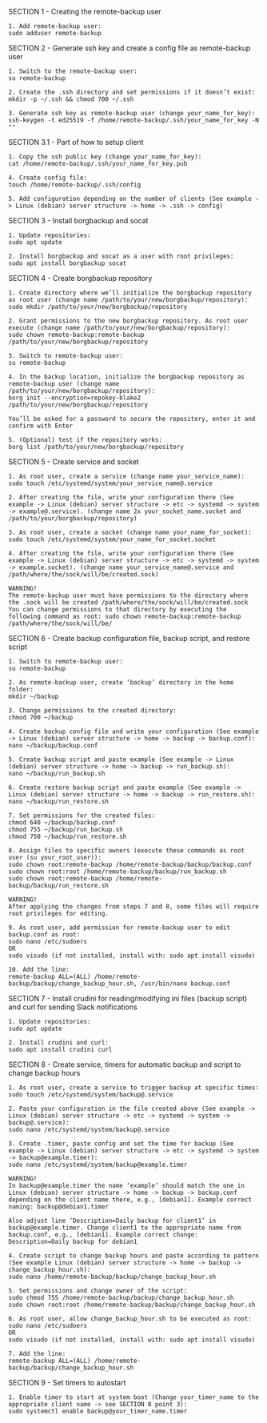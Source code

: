 
SECTION 1 - Creating the remote-backup user

    1. Add remote-backup user:
    sudo adduser remote-backup 

SECTION 2 - Generate ssh key and create a config file as remote-backup user

    1. Switch to the remote-backup user:
    su remote-backup

    2. Create the .ssh directory and set permissions if it doesn’t exist:
    mkdir -p ~/.ssh && chmod 700 ~/.ssh

    3. Generate ssh key as remote-backup user (change your_name_for_key):
    ssh-keygen -t ed25519 -f /home/remote-backup/.ssh/your_name_for_key -N "" 

SECTION 3.1 - Part of how to setup client

    1. Copy the ssh public key (change your_name_for_key):
    cat /home/remote-backup/.ssh/your_name_for_key.pub

    4. Create config file:
    touch /home/remote-backup/.ssh/config

    5. Add configuration depending on the number of clients (See example -> Linux (debian) server structure -> home -> .ssh -> config)

SECTION 3 - Install borgbackup and socat

    1. Update repositories:
    sudo apt update

    2. Install borgbackup and socat as a user with root privileges:
    sudo apt install borgbackup socat

SECTION 4 - Create borgbackup repository

    1. Create directory where we’ll initialize the borgbackup repository as root user (change name /path/to/your/new/borgbackup/repository):
    sudo mkdir /path/to/your/new/borgbackup/repository

    2. Grant permissions to the new borgbackup repository. As root user execute (change name /path/to/your/new/borgbackup/repository):
    sudo chown remote-backup:remote-backup /path/to/your/new/borgbackup/repository

    3. Switch to remote-backup user:
    su remote-backup

    4. In the backup location, initialize the borgbackup repository as remote-backup user (change name /path/to/your/new/borgbackup/repository):
    borg init --encryption=repokey-blake2 /path/to/your/new/borgbackup/repository

    You’ll be asked for a password to secure the repository, enter it and confirm with Enter

    5. (Optional) test if the repository works:
    borg list /path/to/your/new/borgbackup/repository

SECTION 5 - Create service and socket

    1. As root user, create a service (change name your_service_name):
    sudo touch /etc/systemd/system/your_service_name@.service

    2. After creating the file, write your configuration there (See example -> Linux (debian) server structure -> etc -> systemd -> system -> example@.service). (change name 2x your_socket_name.socket and /path/to/your/borgbackup/repository)

    3. As root user, create a socket (change name your_name_for_socket):
    sudo touch /etc/systemd/system/your_name_for_socket.socket

    4. After creating the file, write your configuration there (See example -> Linux (debian) server structure -> etc -> systemd -> system -> example.socket). (change name your_service_name@.service and /path/where/the/sock/will/be/created.sock)

    WARNING!
    The remote-backup user must have permissions to the directory where the .sock will be created /path/where/the/sock/will/be/created.sock
    You can change permissions to that directory by executing the following command as root: sudo chown remote-backup:remote-backup /path/where/the/sock/will/be/

SECTION 6 - Create backup configuration file, backup script, and restore script

    1. Switch to remote-backup user:
    su remote-backup

    2. As remote-backup user, create ‘backup’ directory in the home folder:
    mkdir ~/backup

    3. Change permissions to the created directory:
    chmod 700 ~/backup

    4. Create backup config file and write your configuration (See example -> Linux (debian) server structure -> home -> backup -> backup.conf):
    nano ~/backup/backup.conf

    5. Create backup script and paste example (See example -> Linux (debian) server structure -> home -> backup -> run_backup.sh):
    nano ~/backup/run_backup.sh

    6. Create restore backup script and paste example (See example -> Linux (debian) server structure -> home -> backup -> run_restore.sh):
    nano ~/backup/run_restore.sh

    7. Set permissions for the created files:
    chmod 640 ~/backup/backup.conf
    chmod 755 ~/backup/run_backup.sh 
    chmod 750 ~/backup/run_restore.sh 

    8. Assign files to specific owners (execute these commands as root user (su your_root_user)):
    sudo chown root:remote-backup /home/remote-backup/backup/backup.conf
    sudo chown root:root /home/remote-backup/backup/run_backup.sh 
    sudo chown root:remote-backup /home/remote-backup/backup/run_restore.sh 

    WARNING!
    After applying the changes from steps 7 and 8, some files will require root privileges for editing.

    9. As root user, add permission for remote-backup user to edit backup.conf as root:
    sudo nano /etc/sudoers
    OR
    sudo visudo (if not installed, install with: sudo apt install visudo)

    10. Add the line:
    remote-backup ALL=(ALL) /home/remote-backup/backup/change_backup_hour.sh, /usr/bin/nano backup.conf

SECTION 7 - Install crudini for reading/modifying ini files (backup script) and curl for sending Slack notifications

    1. Update repositories:
    sudo apt update

    2. Install crudini and curl:
    sudo apt install crudini curl

SECTION 8 - Create service, timers for automatic backup and script to change backup hours

    1. As root user, create a service to trigger backup at specific times:
    sudo touch /etc/systemd/system/backup@.service

    2. Paste your configuration in the file created above (See example -> Linux (debian) server structure -> etc -> systemd -> system -> backup@.service):
    sudo nano /etc/systemd/system/backup@.service

    3. Create .timer, paste config and set the time for backup (See example -> Linux (debian) server structure -> etc -> systemd -> system -> backup@example.timer):
    sudo nano /etc/systemd/system/backup@example.timer

    WARNING!
    In backup@example.timer the name ‘example’ should match the one in Linux (debian) server structure -> home -> backup -> backup.conf depending on the client name there, e.g., [debian1]. Example correct naming: backup@debian1.timer

    Also adjust line ‘Description=Daily backup for client1’ in backup@example.timer. Change client1 to the appropriate name from backup.conf, e.g., [debian1]. Example correct change: Description=Daily backup for debian1

    4. Create script to change backup hours and paste according to pattern (See example Linux (debian) server structure -> home -> backup -> change_backup_hour.sh):
    sudo nano /home/remote-backup/backup/change_backup_hour.sh

    5. Set permissions and change owner of the script:
    sudo chmod 755 /home/remote-backup/backup/change_backup_hour.sh
    sudo chown root:root /home/remote-backup/backup/change_backup_hour.sh

    6. As root user, allow change_backup_hour.sh to be executed as root:
    sudo nano /etc/sudoers
    OR
    sudo visudo (if not installed, install with: sudo apt install visudo)

    7. Add the line:
    remote-backup ALL=(ALL) /home/remote-backup/backup/change_backup_hour.sh

SECTION 9 - Set timers to autostart

    1. Enable timer to start at system boot (Change your_timer_name to the appropriate client name -> see SECTION 8 point 3):
    sudo systemctl enable backup@your_timer_name.timer